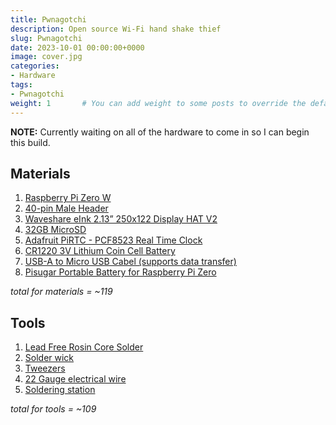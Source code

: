 ```yaml
---
title: Pwnagotchi
description: Open source Wi-Fi hand shake thief
slug: Pwnagotchi
date: 2023-10-01 00:00:00+0000
image: cover.jpg
categories:
- Hardware
tags:
- Pwnagotchi
weight: 1       # You can add weight to some posts to override the default sorting (date descending)
---
```


**NOTE:** Currently waiting on all of the hardware to come in so I can begin this build.

## Materials

1. [Raspberry Pi Zero W](https://www.amazon.com/Raspberry-Pi-Zero-Wireless-model/dp/B06XFZC3BX/ref=asc_df_B06XFZC3BX/?tag=hyprod-20&linkCode=df0&hvadid=312363697617&hvpos=&hvnetw=g&hvrand=839348781874438235&hvpone=&hvptwo=&hvqmt=&hvdev=c&hvdvcmdl=&hvlocint=&hvlocphy=9007290&hvtargid=pla-405706373744&psc=1&tag=&ref=&adgrpid=61916342293&hvpone=&hvptwo=&hvadid=312363697617&hvpos=&hvnetw=g&hvrand=839348781874438235&hvqmt=&hvdev=c&hvdvcmdl=&hvlocint=&hvlocphy=9007290&hvtargid=pla-405706373744)
2. [40-pin Male Header](https://www.amazon.com/Frienda-Break-Away-Connector-Compatible-Raspberry/dp/B083DYVWDN/ref=sr_1_5?dchild=1&keywords=40-Pin+%282+x+20%29+Male+Header&qid=1598122986&sr=8-5)
3. [Waveshare eInk 2.13” 250x122 Display HAT V2](https://www.waveshare.com/2.13inch-e-paper-hat.htm)
4. [32GB MicroSD](https://www.amazon.com/gp/product/B06XWMQ81P/ref=ppx_yo_dt_b_asin_title_o01_s00?ie=UTF8&th=1)
5. [Adafruit PiRTC - PCF8523 Real Time Clock](https://www.amazon.com/Adafruit-PiRTC-PCF8523-Raspberry-ADA3386/dp/B072DWKDW9/ref=sr_1_2?dchild=1&keywords=PiRTC&qid=1598123293&s=electronics&sr=1-2)
6. [CR1220 3V Lithium Coin Cell Battery](https://www.amazon.com/Energizer-CR1220-Drain-lithuim-Battery/dp/B003CU3E2Q/ref=pd_bxgy_img_2/131-4843813-0186558?_encoding=UTF8&pd_rd_i=B003CU3E2Q&pd_rd_r=40337046-8cdb-49fe-9740-c4c6ea91b4cb&pd_rd_w=Eg4Kz&pd_rd_wg=hBgCj&pf_rd_p=ce6c479b-ef53-49a6-845b-bbbf35c28dd3&pf_rd_r=W8GD07CM886MWRTMX320&psc=1&refRID=W8GD07CM886MWRTMX320)
7. [USB-A to Micro USB Cabel (supports data transfer)](https://www.amazon.com/Amazon-Basics-Charging-Transfer-Gold-Plated/dp/B0711PVX6Z/ref=sr_1_3?keywords=usb%2Bto%2Bmicro%2Busb%2Bcable%2Bdata%2Btransfer&qid=1696201168&sr=8-3&th=1)
8. [Pisugar Portable Battery for Raspberry Pi Zero](https://www.amazon.com/Pisugar2-Portable-Pwnagotchi-Raspberry-Accessories/dp/B08D678XPR)

*total for materials = ~119*

## Tools

1. [Lead Free Rosin Core Solder](https://www.amazon.com/Tenma-21-1046-Lead-Rosin-Solder/dp/B001DPVT1A/ref=sr_1_2?crid=3H5QYZBDSGI3B&keywords=TENMA+lead-free+rosin+core+solder&qid=1696201415&sprefix=tenma+lead-free+rosin+core+solder%2Caps%2C91&sr=8-2)
2. [Solder wick](https://www.amazon.com/Lesnow-Wicks%EF%BC%8CNo-Clean-Desoldering-Tool%EF%BC%8CDesoldering-Disassemble/dp/B0962XQ4HH/ref=sr_1_3?crid=1V8ONKKJDI0HX&keywords=no%2Bclean%2Bsolder%2Bwick&qid=1696201558&sprefix=no%2Bclean%2Bsolder%2Bwick%2Caps%2C95&sr=8-3&th=1)
3. [Tweezers](https://www.amazon.com/Precision-Anti-Static-Electronics-Laboratory-Jewelry-Making/dp/B07RNVXXV1/ref=sr_1_7?crid=KAOI5IUV5A2V&keywords=solder%2Btweezers&qid=1696201632&sprefix=solder%2Btweezers%2Caps%2C81&sr=8-7&th=1)
4. [22 Gauge electrical wire](https://www.amazon.com/Fermerry-Stranded-Electric-Tinned-Copper/dp/B089CQHRDT/ref=sr_1_5?crid=HAAGJEZ1GRGF&keywords=22+gauge+electrical+wire&qid=1696201773&sprefix=22+gauge+electrical+wi%2Caps%2C85&sr=8-5)
5. [Soldering station](https://www.amazon.com/WEP-882D-Soldering-Tweezers-Desoldering/dp/B0BX5KXBPD/ref=sr_1_23?crid=3C7F40O323XGN&keywords=soldering+station&qid=1696202080&sprefix=soldering+statio%2Caps%2C93&sr=8-23#customerReviews)

*total for tools = ~109*
